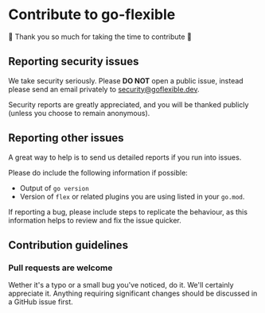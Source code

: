 # Contribute to go-flexible

🎊 Thank you so much for taking the time to contribute 🎊 

## Reporting security issues

We take security seriously.
Please **DO NOT** open a public issue, instead please send an email privately to security@goflexible.dev.

Security reports are greatly appreciated, and you will be thanked publicly (unless you choose to remain anonymous).

## Reporting other issues

A great way to help is to send us detailed reports if you run into issues.

Please do include the following information if possible:

- Output of `go version`
- Version of `flex` or related plugins you are using listed in your `go.mod`.

If reporting a bug, please include steps to replicate the behaviour, as this information helps to review and fix the issue quicker.

## Contribution guidelines

### Pull requests are welcome

Wether it's a typo or a small bug you've noticed, do it. We'll certainly appreciate it.
Anything requiring significant changes should be discussed in a GitHub issue first.
